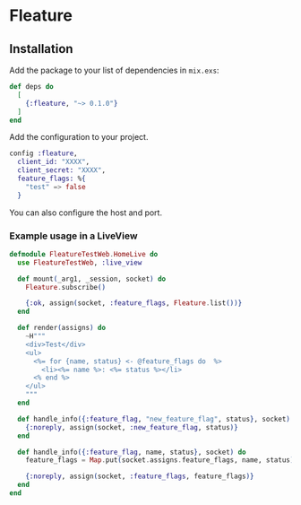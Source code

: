 # Fleature

## Installation

Add the package to your list of dependencies in `mix.exs`:

```elixir
def deps do
  [
    {:fleature, "~> 0.1.0"}
  ]
end
```

Add the configuration to your project. 

```elixir
config :fleature,
  client_id: "XXXX",
  client_secret: "XXXX",
  feature_flags: %{
    "test" => false
  }
```
You can also configure the host and port.
### Example usage in a LiveView

```elixir
defmodule FleatureTestWeb.HomeLive do
  use FleatureTestWeb, :live_view

  def mount(_arg1, _session, socket) do
    Fleature.subscribe()

    {:ok, assign(socket, :feature_flags, Fleature.list())}
  end

  def render(assigns) do
    ~H"""
    <div>Test</div>
    <ul>
      <%= for {name, status} <- @feature_flags do  %>
        <li><%= name %>: <%= status %></li>
      <% end %>
    </ul>
    """
  end

  def handle_info({:feature_flag, "new_feature_flag", status}, socket) do
    {:noreply, assign(socket, :new_feature_flag, status)}
  end

  def handle_info({:feature_flag, name, status}, socket) do
    feature_flags = Map.put(socket.assigns.feature_flags, name, status)

    {:noreply, assign(socket, :feature_flags, feature_flags)}
  end
end
```